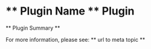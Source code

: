 # ** Plugin Name ** Plugin

** Plugin Summary **

For more information, please see: ** url to meta topic **
